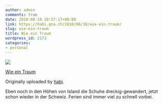 ```yaml
---
author: admin
comments: true
date: 2010-08-10 20:57:17+00:00
link: https://habi.gna.ch/2010/08/10/wie-ein-traum/
slug: wie-ein-traum
title: Wie ein Traum
wordpress_id: 2173
categories:
- personal
---
```



 [![](https://static.flickr.com/4143/4879817649_6127edbf09_m.jpg)](https://www.flickr.com/photos/habi/4879817649/)
   

 
  [Wie ein Traum](https://www.flickr.com/photos/habi/4879817649/)
    

  Originally uploaded by [habi](https://www.flickr.com/people/habi/).
 



Eben noch in den Höhen von Island die Schuhe dreckig-gewandert, jetzt schon wieder in der Schweiz. Ferien sind immer viel zu schnell vorbei.
  

